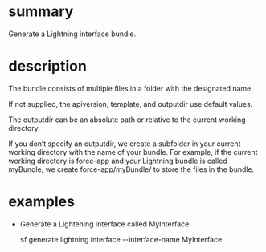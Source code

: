 # summary
  
Generate a Lightning interface bundle.

# description

The bundle consists of multiple files in a folder with the designated name.

If not supplied, the apiversion, template, and outputdir use default values.

The outputdir can be an absolute path or relative to the current working directory.

If you don’t specify an outputdir, we create a subfolder in your current working directory with the name of your bundle. For example, if the current working directory is force-app and your Lightning bundle is called myBundle, we create force-app/myBundle/ to store the files in the bundle.

# examples

- Generate a Lightening interface called MyInterface:

  sf generate lightning interface --interface-name MyInterface
